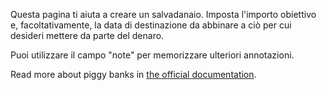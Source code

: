 Questa pagina ti aiuta a creare un salvadanaio. Imposta l'importo obiettivo e, facoltativamente, la data di destinazione da abbinare a ciò per cui desideri mettere da parte del denaro.

Puoi utilizzare il campo "note" per memorizzare ulteriori annotazioni.

Read more about piggy banks in [the official documentation](https://docs.firefly-iii.org/advanced-concepts/piggies).